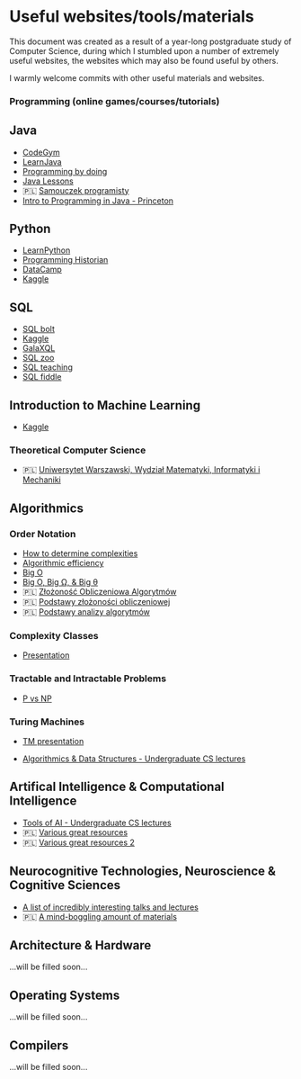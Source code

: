 # Useful websites/tools/materials

This document was created as a result of a year-long postgraduate study of Computer Science, during which I stumbled upon a number of extremely useful websites, the websites which may also be found useful by others.  

I warmly welcome commits with other useful materials and websites.

### Programming (online games/courses/tutorials)

## Java
* [CodeGym](http://codegym.cc)
* [LearnJava](https://www.learnjavaonline.org)
* [Programming by doing](http://programmingbydoing.com/)
* [Java Lessons](http://javalessons.com/)
* 🇵🇱 [Samouczek programisty](https://www.samouczekprogramisty.pl/kurs-programowania-java/)
* [Intro to Programming in Java - Princeton](https://introcs.cs.princeton.edu/java/home/)

## Python
* [LearnPython](https://www.learnpython.org/)
* [Programming Historian](https://programminghistorian.org/en/lessons/)
* [DataCamp](https://www.datacamp.com)
* [Kaggle](https://www.kaggle.com/learn/python)

## SQL
* [SQL bolt](https://sqlbolt.com/)
* [Kaggle](https://www.kaggle.com/learn/sql)
* [GalaXQL](http://sol.gfxile.net/g3/)
* [SQL zoo](https://sqlzoo.net/)
* [SQL teaching](https://www.sqlteaching.com/)
* [SQL fiddle](http://www.sqlfiddle.com/)

## Introduction to Machine Learning
* [Kaggle](https://www.kaggle.com/learn/intro-to-machine-learning)

### Theoretical Computer Science
* 🇵🇱 [Uniwersytet Warszawski, Wydział Matematyki, Informatyki i Mechaniki](http://wazniak.mimuw.edu.pl/index.php?title=Strona_g%C5%82%C3%B3wna)

## Algorithmics
### Order Notation
* [How to determine complexities](https://cooervo.github.io/Algorithms-DataStructures-BigONotation/big-O-notation.html)
* [Algorithmic efficiency](https://finematics.com/algorithmic-efficiency-and-big-o-notation/)
* [Big O](https://www.khanacademy.org/computing/computer-science/algorithms/asymptotic-notation/a/big-o-notation)
* [Big O, Big Ω, & Big θ](https://medium.com/@.RT/total-n00bs-guide-to-big-o-big-%CF%89-big-%CE%B8-aa259ae8a1c2)
* 🇵🇱 [Złożoność Obliczeniowa Algorytmów](http://users.pja.edu.pl/~msyd/wyka-pl/complexity2-pl.pdf)
* 🇵🇱 [Podstawy złożoności obliczeniowej](https://www.samouczekprogramisty.pl/podstawy-zlozonosci-obliczeniowej/)
* 🇵🇱 [Podstawy analizy algorytmów](http://www.przemyslawowsianik.net/2016/02/27/podstawy-analizy-algorytmow-big-o-notation/)
### Complexity Classes
* [Presentation](http://users.pja.edu.pl/~msyd/complexityTheory2.pdf)
### Tractable and Intractable Problems
* [P vs NP](https://medium.com/@niruhan/p-vs-np-problem-8d2b6fc2b697)
### Turing Machines
*  [TM presentation](http://users.pja.edu.pl/~msyd/turingMachines1.pdf)

* [Algorithmics & Data Structures - Undergraduate CS lectures](http://users.pja.edu.pl/~msyd/asd-eng.html)  

## Artifical Intelligence & Computational Intelligence
* [Tools of AI - Undergraduate CS lectures](http://users.pja.edu.pl/~msyd/nai-eng.html)
* 🇵🇱 [Various great resources](http://home.agh.edu.pl/~horzyk/lectures/ahdydsi.php)
* 🇵🇱 [Various great resources 2](http://edu.pjwstk.edu.pl/wyklady/nai/scb/index.html)

## Neurocognitive Technologies, Neuroscience & Cognitive Sciences
* [A list of incredibly interesting talks and lectures](http://www.is.umk.pl/~wduch/ref.html)
* 🇵🇱 [A mind-boggling amount of materials](http://www.is.umk.pl/~wduch/Wyklady/index.html)

## Architecture & Hardware
...will be filled soon...
## Operating Systems
...will be filled soon...
## Compilers
...will be filled soon...
